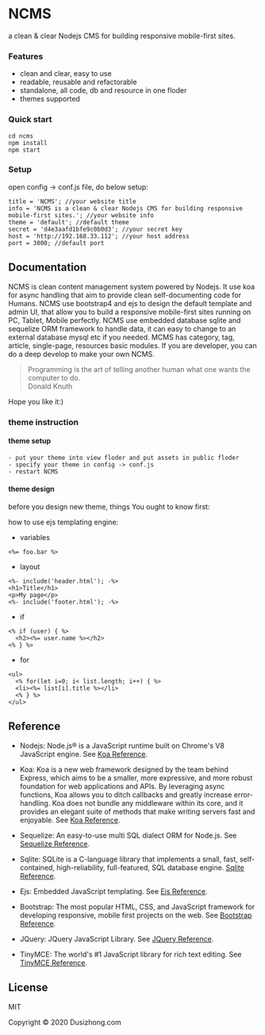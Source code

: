 # NCMS
a clean & clear Nodejs CMS for building responsive mobile-first sites.

### Features
- clean and clear, easy to use
- readable, reusable and refactorable
- standalone, all code, db and resource in one floder
- themes supported

### Quick start
```
cd ncms
npm install
npm start
```

### Setup
open config -> conf.js file, do below setup:
```
title = 'NCMS'; //your website title
info = 'NCMS is a clean & clear Nodejs CMS for building responsive mobile-first sites.'; //your website info
theme = 'default'; //default theme
secret = 'd4e3aafd1bfe9c0b0d3'; //your secret key
host = 'http://192.168.33.112'; //your host address
port = 3000; //default port
```

## Documentation
NCMS is clean content management system powered by Nodejs. It use koa for async handling that aim to provide clean self-documenting code for Humans.
NCMS use bootstrap4 and ejs to design the default template and admin UI, that allow you to build a responsive mobile-first sites running on PC, Tablet, Mobile perfectly.
NCMS use embedded database sqlite and sequelize ORM framework to handle data, it can easy to change to an external database mysql etc if you needed.
MCMS has category, tag, article, single-page, resources basic modules. If you are developer, you can do a deep develop to make your own NCMS.

> Programming is the art of telling another human what one wants the computer to do.</br>
> Donald Knuth

Hope you like it:)


### theme instruction
#### theme setup
```
- put your theme into view floder and put assets in public floder
- specify your theme in config -> conf.js
- restart NCMS
```
#### theme design
before you design new theme, things You ought to know first: 

how to use ejs templating engine:

- variables
```
<%= foo.bar %>
```
- layout
```
<%- include('header.html'); -%>
<h1>Title</h1>
<p>My page</p>
<%- include('footer.html'); -%>
```
- if
```
<% if (user) { %>
  <h2><%= user.name %></h2>
<% } %>
```
- for
```
<ul>
  <% for(let i=0; i< list.length; i++) { %>
  <li><%= list[i].title %></li>
  <% } %>
</ul>
```

## Reference
- Nodejs:
Node.js® is a JavaScript runtime built on Chrome's V8 JavaScript engine.
See [Koa Reference](https://nodejs.org/en/).

- Koa:
Koa is a new web framework designed by the team behind Express, which aims to be a smaller, more expressive, and more robust foundation for web applications and APIs. By leveraging async functions, Koa allows you to ditch callbacks and greatly increase error-handling. Koa does not bundle any middleware within its core, and it provides an elegant suite of methods that make writing servers fast and enjoyable.
See [Koa Reference](https://koajs.com/).

- Sequelize:
An easy-to-use multi SQL dialect ORM for Node.js.
See [Sequelize Reference](https://sequelize.org/).

- Sqlite:
SQLite is a C-language library that implements a small, fast, self-contained, high-reliability, full-featured, SQL database engine.
[Sqlite Reference](https://www.sqlite.org/).

- Ejs:
Embedded JavaScript templating.
See [Ejs Reference](https://ejs.co/).

- Bootstrap:
The most popular HTML, CSS, and JavaScript framework for developing responsive, mobile first projects on the web.
See [Bootstrap Reference](https://getbootstrap.com/).

- JQuery:
JQuery JavaScript Library.
See [JQuery Reference](https://jquery.com/).

- TinyMCE:
The world's #1 JavaScript library for rich text editing.
See [TinyMCE Reference](https://www.tiny.com/).


## License
MIT

Copyright © 2020 Dusizhong.com

